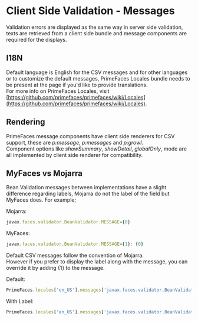 # Client Side Validation -  Messages

Validation errors are displayed as the same way in server side validation, texts are retrieved from a
client side bundle and message components are required for the displays.

## I18N
Default language is English for the CSV messages and for other languages or to customize the
default messages, PrimeFaces Locales bundle needs to be present at the page if you'd like to provide
translations.  
For more info on PrimeFaces Locales, visit
[https://github.com/primefaces/primefaces/wiki/Locales](https://github.com/primefaces/primefaces/wiki/Locales).

## Rendering
PrimeFaces message components have client side renderers for CSV support, these are _p:message_, _p:messages_ and _p:growl_.  
Component options like _showSummary_, _showDetail_, _globalOnly_, mode are all implemented by client side renderer for compatibility.

## MyFaces vs Mojarra
Bean Validation messages between implementations have a slight difference regarding labels,
Mojarra do not the label of the field but MyFaces does. For example;

Mojarra:
```js
javax.faces.validator.BeanValidator.MESSAGE={0}
```

MyFaces:
```js
javax.faces.validator.BeanValidator.MESSAGE={1}: {0}
```

Default CSV messages follow the convention of Mojarra.  
However if you prefer to display the label along with the message, you can override it by adding {1} to the message.

Default:
```js
PrimeFaces.locales['en_US'].messages['javax.faces.validator.BeanValidator.MESSAGE'] = '{0}';
```

With Label:
```js
PrimeFaces.locales['en_US'].messages['javax.faces.validator.BeanValidator.MESSAGE'] = '{1}: {0}';
```

